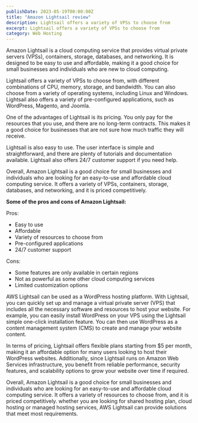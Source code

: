 ```yaml
---
publishDate: 2023-05-19T00:00:00Z
title: "Amazon Lightsail review"
description: Lightsail offers a variety of VPSs to choose from
excerpt: Lightsail offers a variety of VPSs to choose from
category: Web Hosting
---
```


Amazon Lightsail is a cloud computing service that provides virtual private servers (VPSs), containers, storage, databases, and networking. It is designed to be easy to use and affordable, making it a good choice for small businesses and individuals who are new to cloud computing.

Lightsail offers a variety of VPSs to choose from, with different combinations of CPU, memory, storage, and bandwidth. You can also choose from a variety of operating systems, including Linux and Windows. Lightsail also offers a variety of pre-configured applications, such as WordPress, Magento, and Joomla.

One of the advantages of Lightsail is its pricing. You only pay for the resources that you use, and there are no long-term contracts. This makes it a good choice for businesses that are not sure how much traffic they will receive.

Lightsail is also easy to use. The user interface is simple and straightforward, and there are plenty of tutorials and documentation available. Lightsail also offers 24/7 customer support if you need help.

Overall, Amazon Lightsail is a good choice for small businesses and individuals who are looking for an easy-to-use and affordable cloud computing service. It offers a variety of VPSs, containers, storage, databases, and networking, and it is priced competitively.

**Some of the pros and cons of Amazon Lightsail:**

Pros:

- Easy to use
- Affordable
- Variety of resources to choose from
- Pre-configured applications
- 24/7 customer support

Cons:

- Some features are only available in certain regions
- Not as powerful as some other cloud computing services
- Limited customization options

AWS Lightsail can be used as a WordPress hosting platform. With Lightsail, you can quickly set up and manage a virtual private server (VPS) that includes all the necessary software and resources to host your website. For example, you can easily install WordPress on your VPS using the Lightsail simple one-click installation feature. You can then use WordPress as a content management system (CMS) to create and manage your website content.

In terms of pricing, Lightsail offers flexible plans starting from $5 per month, making it an affordable option for many users looking to host their WordPress websites. Additionally, since Lightsail runs on Amazon Web Services infrastructure, you benefit from reliable performance, security features, and scalability options to grow your website over time if required.

Overall, Amazon Lightsail is a good choice for small businesses and individuals who are looking for an easy-to-use and affordable cloud computing service. It offers a variety of resources to choose from, and it is priced competitively. whether you are looking for shared hosting plan, cloud hosting or managed hosting services, AWS Lightsail can provide solutions that meet most requirements.
